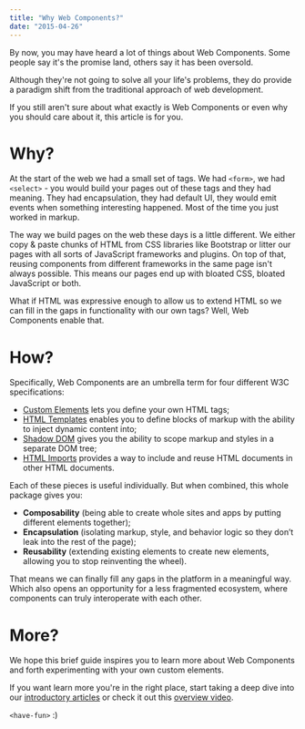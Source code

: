 ```yaml
---
title: "Why Web Components?"
date: "2015-04-26"
---
```


By now, you may have heard a lot of things about Web Components. Some people say it's the promise land, others say it has been oversold.

Although they're not going to solve all your life's problems, they do provide a paradigm shift from the traditional approach of web development.

If you still aren't sure about what exactly is Web Components or even why you should care about it, this article is for you.

# Why?

At the start of the web we had a small set of tags. We had `<form>`, we had `<select>` - you would build your pages out of these tags and they had meaning. They had encapsulation, they had default UI, they would emit events when something interesting happened. Most of the time you just worked in markup.

The way we build pages on the web these days is a little different. We either copy & paste chunks of HTML from CSS libraries like Bootstrap or litter our pages with all sorts of JavaScript frameworks and plugins. On top of that, reusing components from different frameworks in the same page isn't always possible. This means our pages end up with bloated CSS, bloated JavaScript or both.

What if HTML was expressive enough to allow us to extend HTML so we can fill in the gaps in functionality with our own tags? Well, Web Components enable that.

# How?

Specifically, Web Components are an umbrella term for four different W3C specifications:

- [Custom Elements](http://webcomponents.org/articles/introduction-to-custom-elements/) lets you define your own HTML tags;
- [HTML Templates](http://webcomponents.org/articles/introduction-to-template-element/) enables you to define blocks of markup with the ability to inject dynamic content into;
- [Shadow DOM](http://webcomponents.org/articles/introduction-to-shadow-dom/) gives you the ability to scope markup and styles in a separate DOM tree;
- [HTML Imports](http://webcomponents.org/articles/introduction-to-html-imports/) provides a way to include and reuse HTML documents in other HTML documents.

Each of these pieces is useful individually. But when combined, this whole package gives you:

- **Composability** (being able to create whole sites and apps by putting different elements together);
- **Encapsulation** (isolating markup, style, and behavior logic so they don’t leak into the rest of the page);
- **Reusability** (extending existing elements to create new elements, allowing you to stop reinventing the wheel).

That means we can finally fill any gaps in the platform in a meaningful way. Which also opens an opportunity for a less fragmented ecosystem, where components can truly interoperate with each other.

# More?

We hope this brief guide inspires you to learn more about Web Components and forth experimenting with your own custom elements.

If you want learn more you're in the right place, start taking a deep dive into our [introductory articles](http://webcomponents.org/tags/introduction) or check it out this [overview video](https://www.youtube.com/watch?v=T5y_lmLngAk).

`<have-fun>` :)
